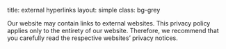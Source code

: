 title: external hyperlinks
layout: simple
class: bg-grey

Our website may contain links to external websites. This privacy policy applies only to the entirety of our website. Therefore, we recommend that you carefully read the respective websites’ privacy notices.
